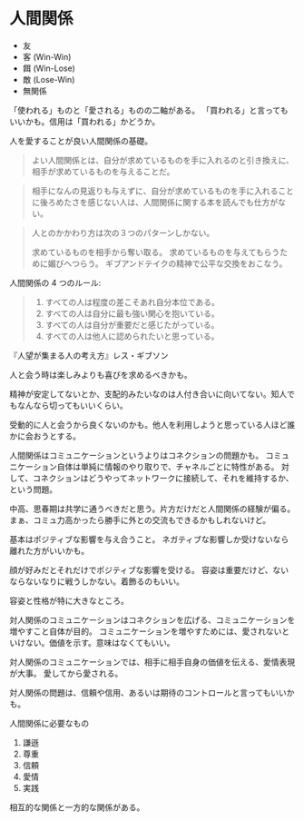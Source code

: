 # 人間関係

- 友
- 客 (Win-Win)
- 餌 (Win-Lose)
- 敵 (Lose-Win)
- 無関係

「使われる」ものと「愛される」ものの二軸がある。
「買われる」と言ってもいいかも。信用は「買われる」かどうか。

人を愛することが良い人間関係の基礎。

> よい人間関係とは、自分が求めているものを手に入れるのと引き換えに、相手が求めているものを与えることだ。

> 相手になんの見返りも与えずに、自分が求めているものを手に入れることに後ろめたさを感じない人は、人間関係に関する本を読んでも仕方がない。

> 人とのかかわり方は次の３つのパターンしかない。
>
> 求めているものを相手から奪い取る。
> 求めているものを与えてもらうために媚びへつらう。
> ギブアンドテイクの精神で公平な交換をおこなう。

人間関係の 4 つのルール:

> 1. すべての人は程度の差こそあれ自分本位である。
> 2. すべての人は自分に最も強い関心を抱いている。
> 3. すべての人は自分が重要だと感じたがっている。
> 4. すべての人は他人に認められたいと思っている。

『人望が集まる人の考え方』レス・ギブソン

人と会う時は楽しみよりも喜びを求めるべきかも。

精神が安定してないとか、支配的みたいなのは人付き合いに向いてない。知人でもなんなら切ってもいいくらい。

受動的に人と会うから良くないのかも。他人を利用しようと思っている人ほど誰かに会おうとする。

人間関係はコミュニケーションというよりはコネクションの問題かも。
コミュニケーション自体は単純に情報のやり取りで、チャネルごとに特性がある。
対して、コネクションはどうやってネットワークに接続して、それを維持するか、という問題。

中高、思春期は共学に通うべきだと思う。片方だけだと人間関係の経験が偏る。まぁ、コミュ力高かったら勝手に外との交流もできるかもしれないけど。

基本はポジティブな影響を与え合うこと。
ネガティブな影響しか受けないなら離れた方がいいかも。

顔が好みだとそれだけでポジティブな影響を受ける。
容姿は重要だけど、ないならないなりに戦うしかない。着飾るのもいい。

容姿と性格が特に大きなところ。

対人関係のコミュニケーションはコネクションを広げる、コミュニケーションを増やすこと自体が目的。
コミュニケーションを増やすためには、愛されないといけない。価値を示す。意味はなくてもいい。

対人関係のコミュニケーションでは、相手に相手自身の価値を伝える、愛情表現が大事。
愛してから愛される。

対人関係の問題は、信頼や信用、あるいは期待のコントロールと言ってもいいかも。

人間関係に必要なもの

1. 謙遜
2. 尊重
3. 信頼
4. 愛情
5. 実践

相互的な関係と一方的な関係がある。
